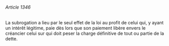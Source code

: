 ###### Article 1346

La subrogation a lieu par le seul effet de la loi au profit de celui qui, y ayant un intérêt légitime, paie dès lors que son paiement libère envers le créancier celui sur qui doit peser la charge définitive de tout ou partie de la dette.

